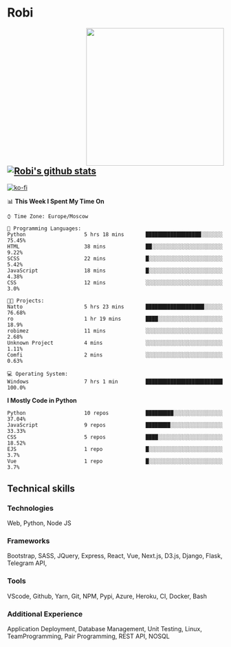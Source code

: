 # Robi

<img align='right' src='https://thumbs.gfycat.com/BleakGorgeousAmoeba-size_restricted.gif' width='320'>

[![Robi's github stats](https://github-readme-stats-lime-theta.vercel.app/api?username=robimez&count_private=true&show_icons=true&theme=dark)](https://github.com/RobiMez/github-readme-stats)
---
[![ko-fi](https://ko-fi.com/img/githubbutton_sm.svg)](https://ko-fi.com/K3K74LSLU)

<!--START_SECTION:waka-->
📊 **This Week I Spent My Time On** 

```text
⌚︎ Time Zone: Europe/Moscow

💬 Programming Languages: 
Python                   5 hrs 18 mins       ██████████████████░░░░░░░   75.45% 
HTML                     38 mins             ██░░░░░░░░░░░░░░░░░░░░░░░   9.22% 
SCSS                     22 mins             █░░░░░░░░░░░░░░░░░░░░░░░░   5.42% 
JavaScript               18 mins             █░░░░░░░░░░░░░░░░░░░░░░░░   4.38% 
CSS                      12 mins             ░░░░░░░░░░░░░░░░░░░░░░░░░   3.0%

🐱‍💻 Projects: 
Natto                    5 hrs 23 mins       ███████████████████░░░░░░   76.68% 
ro                       1 hr 19 mins        ████░░░░░░░░░░░░░░░░░░░░░   18.9% 
robimez                  11 mins             ░░░░░░░░░░░░░░░░░░░░░░░░░   2.68% 
Unknown Project          4 mins              ░░░░░░░░░░░░░░░░░░░░░░░░░   1.11% 
Comfi                    2 mins              ░░░░░░░░░░░░░░░░░░░░░░░░░   0.63%

💻 Operating System: 
Windows                  7 hrs 1 min         █████████████████████████   100.0%

```

**I Mostly Code in Python** 

```text
Python                   10 repos            █████████░░░░░░░░░░░░░░░░   37.04% 
JavaScript               9 repos             ████████░░░░░░░░░░░░░░░░░   33.33% 
CSS                      5 repos             ████░░░░░░░░░░░░░░░░░░░░░   18.52% 
EJS                      1 repo              █░░░░░░░░░░░░░░░░░░░░░░░░   3.7% 
Vue                      1 repo              █░░░░░░░░░░░░░░░░░░░░░░░░   3.7%

```



<!--END_SECTION:waka-->

## Technical skills

### Technologies 

Web, Python, Node JS

### Frameworks

Bootstrap, SASS, JQuery, Express, React, Vue, Next.js,
D3.js, Django, Flask, Telegram API,

### Tools

VScode, Github, Yarn, Git, NPM, Pypi, Azure, Heroku, CI, Docker, Bash

### Additional Experience

Application Deployment, Database Management, Unit Testing, Linux, TeamProgramming, Pair Programming, REST API, NOSQL
